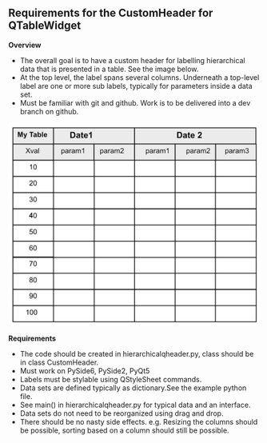 ## Requirements for the CustomHeader for QTableWidget

**Overview**

- The overall goal is to have a custom header for labelling hierarchical data that is presented in a table. See the image below.
- At the top level, the label spans several columns. Underneath a top-level label are one or more sub labels, typically for parameters inside a data set.
- Must be familiar with git and github. Work is to be delivered into a dev branch on github.


<!-- ![image](ExampleTable.png)
 -->
 <img src="ExampleTable.png"  width="600">

**Requirements**

- The code should be created in hierarchicalqheader.py, class should be in class CustomHeader.
- Must work on PySide6, PySide2, PyQt5
- Labels must be stylable using QStyleSheet commands.
- Data sets are defined typically as dictionary.See the example python file.
- See main() in hierarchicalqheader.py for typical data and an interface.
- Data sets do not need to be reorganized using drag and drop.
- There should be no nasty side effects. e.g. Resizing the columns should be possible, sorting based on a column should still be possible.


